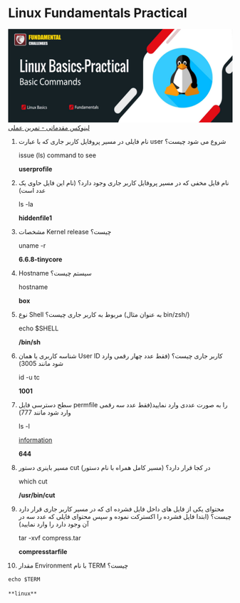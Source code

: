  # Linux Fundamentals Practical
 ![u](images/Linux-Basics-practical.jpg)
 [لینوکس مقدماتی - تمرین عملی](https://challenginno.ir/challenge/linux-fundamentals-practical)

1) نام فایلی در مسیر پروفایل کاربر جاری که با عبارت user شروع می شود چیست؟ 

   issue (ls) command to see
   
    **userprofile**
2)  نام فایل مخفی که در مسیر پروفایل کاربر جاری وجود دارد؟ (نام این فایل حاوی یک عدد است) 

    ls -la

    **hiddenfile1**
3)  مشخصات Kernel release چیست؟ 
    
    uname -r
   
    **6.6.8-tinycore**

4)  Hostname سیستم چیست؟ 

    hostname

    **box**


5)  نوع Shell مربوط به کاربر جاری چیست؟ (به عنوان مثال bin/zsh/) 

    echo $SHELL

    **/bin/sh**

6)  شناسه کاربری یا همان User ID کاربر جاری چیست؟ (فقط عدد چهار رقمی وارد شود مانند 3005) 

    id -u tc

    **1001**


7)  سطح دسترسی فایل permfile را به صورت عددی وارد نمایید(فقط عدد سه رقمی وارد شود مانند 777) 

    ls -l 

    [information](https://www.redhat.com/sysadmin/linux-file-permissions-explained)

    **644**

8)  مسیر باینری دستور cut در کجا قرار دارد؟ (مسیر کامل همراه با نام دستور) 

    which cut

    **/usr/bin/cut**


9)  محتوای یکی از فایل های داخل فایل فشرده ای که در مسیر کاربر جاری قرار دارد چیست؟ (ابتدا فایل فشرده را اکسترکت نموده و سپس محتوای فایلی که عدد سه در آن وجود دارد را وارد نمایید) 

    tar -xvf compress.tar

    **compresstarfile**


10)  مقدار Environment با نام TERM چیست؟ 

    echo $TERM

    **linux**
